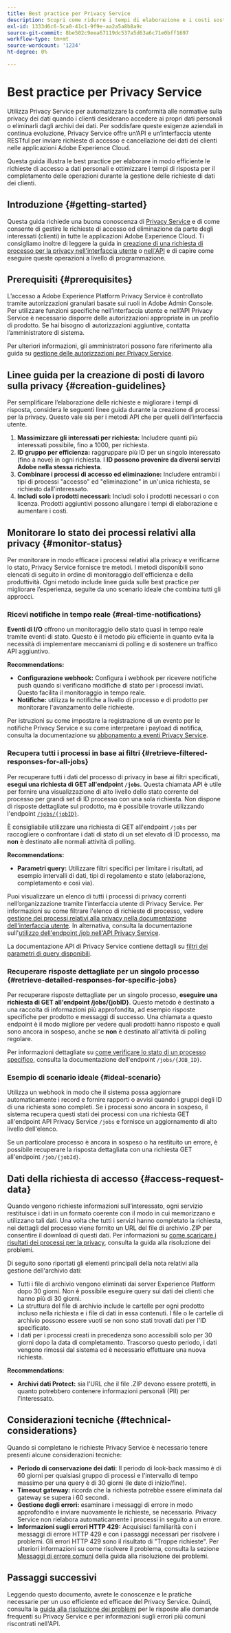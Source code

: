 ```yaml
---
title: Best practice per Privacy Service
description: Scopri come ridurre i tempi di elaborazione e i costi sostenuti dall’organizzazione durante il completamento delle richieste di accesso a dati personali seguendo queste linee guida sull’uso ottimale.
exl-id: 1333d6c6-5ca0-41c1-9f9e-aa2a5a8b8a9c
source-git-commit: 8be502c9eea67119dc537a5d63a6c71e0bff1697
workflow-type: tm+mt
source-wordcount: '1234'
ht-degree: 0%

---
```


# Best practice per Privacy Service

Utilizza Privacy Service per automatizzare la conformità alle normative sulla privacy dei dati quando i clienti desiderano accedere ai propri dati personali o eliminarli dagli archivi dei dati. Per soddisfare queste esigenze aziendali in continua evoluzione, Privacy Service offre un’API e un’interfaccia utente RESTful per inviare richieste di accesso e cancellazione dei dati dei clienti nelle applicazioni Adobe Experience Cloud.

Questa guida illustra le best practice per elaborare in modo efficiente le richieste di accesso a dati personali e ottimizzare i tempi di risposta per il completamento delle operazioni durante la gestione delle richieste di dati dei clienti.

## Introduzione {#getting-started}

Questa guida richiede una buona conoscenza di [Privacy Service](./home.md) e di come consente di gestire le richieste di accesso ed eliminazione da parte degli interessati (clienti) in tutte le applicazioni Adobe Experience Cloud. Ti consigliamo inoltre di leggere la guida in [creazione di una richiesta di processo per la privacy nell&#39;interfaccia utente](./ui/user-guide.md#create-a-new-privacy-job-request) o [nell&#39;API](./api/overview.md) e di capire come eseguire queste operazioni a livello di programmazione.

## Prerequisiti {#prerequisites}

L’accesso a Adobe Experience Platform Privacy Service è controllato tramite autorizzazioni granulari basate sui ruoli in Adobe Admin Console. Per utilizzare funzioni specifiche nell’interfaccia utente e nell’API Privacy Service è necessario disporre delle autorizzazioni appropriate in un profilo di prodotto. Se hai bisogno di autorizzazioni aggiuntive, contatta l’amministratore di sistema.

Per ulteriori informazioni, gli amministratori possono fare riferimento alla guida su [gestione delle autorizzazioni per Privacy Service](./permissions.md).

## Linee guida per la creazione di posti di lavoro sulla privacy {#creation-guidelines}

Per semplificare l’elaborazione delle richieste e migliorare i tempi di risposta, considera le seguenti linee guida durante la creazione di processi per la privacy. Questo vale sia per i metodi API che per quelli dell’interfaccia utente.

1. **Massimizzare gli interessati per richiesta:** Includere quanti più interessati possibile, fino a 1000, per richiesta.
2. **ID gruppo per efficienza:** raggruppare più ID per un singolo interessato (fino a nove) in ogni richiesta. I **ID possono provenire da diversi servizi Adobe nella stessa richiesta**.
3. **Combinare i processi di accesso ed eliminazione:** Includere entrambi i tipi di processi &quot;accesso&quot; ed &quot;eliminazione&quot; in un&#39;unica richiesta, se richiesto dall&#39;interessato.
4. **Includi solo i prodotti necessari:** Includi solo i prodotti necessari o con licenza. Prodotti aggiuntivi possono allungare i tempi di elaborazione e aumentare i costi.

## Monitorare lo stato dei processi relativi alla privacy {#monitor-status}

Per monitorare in modo efficace i processi relativi alla privacy e verificarne lo stato, Privacy Service fornisce tre metodi. I metodi disponibili sono elencati di seguito in ordine di monitoraggio dell&#39;efficienza e della produttività. Ogni metodo include linee guida sulle best practice per migliorare l’esperienza, seguite da uno scenario ideale che combina tutti gli approcci.

### Ricevi notifiche in tempo reale {#real-time-notifications}

**Eventi di I/O** offrono un monitoraggio dello stato quasi in tempo reale tramite eventi di stato. Questo è il metodo più efficiente in quanto evita la necessità di implementare meccanismi di polling e di sostenere un traffico API aggiuntivo.

**Recommendations:**

- **Configurazione webhook:** Configura i webhook per ricevere notifiche push quando si verificano modifiche di stato per i processi inviati. Questo facilita il monitoraggio in tempo reale.
- **Notifiche:** utilizza le notifiche a livello di processo e di prodotto per monitorare l&#39;avanzamento delle richieste.

Per istruzioni su come impostare la registrazione di un evento per le notifiche Privacy Service e su come interpretare i payload di notifica, consulta la documentazione su [abbonamento a eventi Privacy Service](./privacy-events.md).

### Recupera tutti i processi in base ai filtri {#retrieve-filtered-responses-for-all-jobs}

Per recuperare tutti i dati del processo di privacy in base ai filtri specificati, **esegui una richiesta di GET all&#39;endpoint `/jobs`**. Questa chiamata API è utile per fornire una visualizzazione di alto livello dello stato corrente del processo per grandi set di ID processo con una sola richiesta. Non dispone di risposte dettagliate sul prodotto, ma è possibile trovarle utilizzando l&#39;endpoint [`/jobs/{jobID}`](#retrieve-detailed-responses-for-specific-jobs).

È consigliabile utilizzare una richiesta di GET all&#39;endpoint `/jobs` per raccogliere o confrontare i dati di stato di un set elevato di ID processo, ma **non** è destinato alle normali attività di polling.

**Recommendations:**

- **Parametri query:** Utilizzare filtri specifici per limitare i risultati, ad esempio intervalli di dati, tipi di regolamento e stato (elaborazione, completamento e così via).

Puoi visualizzare un elenco di tutti i processi di privacy correnti nell’organizzazione tramite l’interfaccia utente di Privacy Service. Per informazioni su come filtrare l&#39;elenco di richieste di processo, vedere [gestione dei processi relativi alla privacy nella documentazione dell&#39;interfaccia utente](./ui/user-guide.md#job-requests). In alternativa, consulta la documentazione sull&#39;[utilizzo dell&#39;endpoint /job nell&#39;API Privacy Service](./api/privacy-jobs.md).

La documentazione API di Privacy Service contiene dettagli su [filtri dei parametri di query disponibili](https://developer.adobe.com/experience-platform-apis/references/privacy-service/#tag/Privacy-jobs/operation/listPrivacyJobs).

### Recuperare risposte dettagliate per un singolo processo {#retrieve-detailed-responses-for-specific-jobs}

Per recuperare risposte dettagliate per un singolo processo, **eseguire una richiesta di GET all&#39;endpoint /jobs/{jobID}**. Questo metodo è destinato a una raccolta di informazioni più approfondita, ad esempio risposte specifiche per prodotto e messaggi di successo. Una chiamata a questo endpoint è il modo migliore per vedere quali prodotti hanno risposto e quali sono ancora in sospeso, anche se **non** è destinato all&#39;attività di polling regolare.

Per informazioni dettagliate su [come verificare lo stato di un processo specifico](./api/privacy-jobs.md#check-status), consulta la documentazione dell&#39;endpoint `/jobs/{JOB_ID}`.

### Esempio di scenario ideale {#ideal-scenario}

Utilizza un webhook in modo che il sistema possa aggiornare automaticamente i record e fornire rapporti o avvisi quando i gruppi degli ID di una richiesta sono completi. Se i processi sono ancora in sospeso, il sistema recupera questi stati dei processi con una richiesta GET all&#39;endpoint API Privacy Service `/jobs` e fornisce un aggiornamento di alto livello dell&#39;elenco.

Se un particolare processo è ancora in sospeso o ha restituito un errore, è possibile recuperare la risposta dettagliata con una richiesta GET all&#39;endpoint `/job/{jobId}`.

## Dati della richiesta di accesso {#access-request-data}

Quando vengono richieste informazioni sull’interessato, ogni servizio restituisce i dati in un formato coerente con il modo in cui memorizzano e utilizzano tali dati. Una volta che tutti i servizi hanno completato la richiesta, nei dettagli del processo viene fornito un URL del file di archivio .ZIP per consentire il download di questi dati. Per informazioni su [come scaricare i risultati dei processi per la privacy](https://experienceleague.adobe.com/docs/experience-platform/privacy/troubleshooting-guide.html?lang=it#how-do-i-download-the-results-of-my-completed-privacy-jobs%3F), consulta la guida alla risoluzione dei problemi.

Di seguito sono riportati gli elementi principali della nota relativi alla gestione dell&#39;archivio dati:

- Tutti i file di archivio vengono eliminati dai server Experience Platform dopo 30 giorni. Non è possibile eseguire query sui dati dei clienti che hanno più di 30 giorni.
- La struttura del file di archivio include le cartelle per ogni prodotto incluso nella richiesta e i file di dati in essa contenuti. I file o le cartelle di archivio possono essere vuoti se non sono stati trovati dati per l&#39;ID specificato.
- I dati per i processi creati in precedenza sono accessibili solo per 30 giorni dopo la data di completamento. Trascorso questo periodo, i dati vengono rimossi dal sistema ed è necessario effettuare una nuova richiesta.

**Recommendations:**

- **Archivi dati Protect:** sia l&#39;URL che il file .ZIP devono essere protetti, in quanto potrebbero contenere informazioni personali (PII) per l&#39;interessato.

## Considerazioni tecniche {#technical-considerations}

Quando si completano le richieste Privacy Service è necessario tenere presenti alcune considerazioni tecniche:

- **Periodo di conservazione dei dati:** Il periodo di look-back massimo è di 60 giorni per qualsiasi gruppo di processi e l&#39;intervallo di tempo massimo per una query è di 30 giorni (le date di inizio/fine).
- **Timeout gateway:** ricorda che la richiesta potrebbe essere eliminata dal gateway se supera i 60 secondi.
- **Gestione degli errori:** esaminare i messaggi di errore in modo approfondito e inviare nuovamente le richieste, se necessario. Privacy Service non rielabora automaticamente i processi in seguito a un errore.
- **Informazioni sugli errori HTTP 429:** Acquisisci familiarità con i messaggi di errore HTTP 429 e con i passaggi necessari per risolvere i problemi. Gli errori HTTP 429 sono il risultato di &quot;Troppe richieste&quot;. Per ulteriori informazioni su come risolvere il problema, consulta la sezione [Messaggi di errore comuni](./troubleshooting-guide.md#common-error-messages) della guida alla risoluzione dei problemi.

## Passaggi successivi

Leggendo questo documento, avrete le conoscenze e le pratiche necessarie per un uso efficiente ed efficace del Privacy Service. Quindi, consulta la [guida alla risoluzione dei problemi](./troubleshooting-guide.md) per le risposte alle domande frequenti su Privacy Service e per informazioni sugli errori più comuni riscontrati nell&#39;API.

